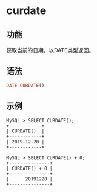 # curdate

## 功能

获取当前的日期，以DATE类型返回。

## 语法

```Haskell
DATE CURDATE()
```

## 示例

```Plain Text
MySQL > SELECT CURDATE();
+------------+
| CURDATE()  |
+------------+
| 2019-12-20 |
+------------+

MySQL > SELECT CURDATE() + 0;
+---------------+
| CURDATE() + 0 |
+---------------+
|      20191220 |
+---------------+
```
